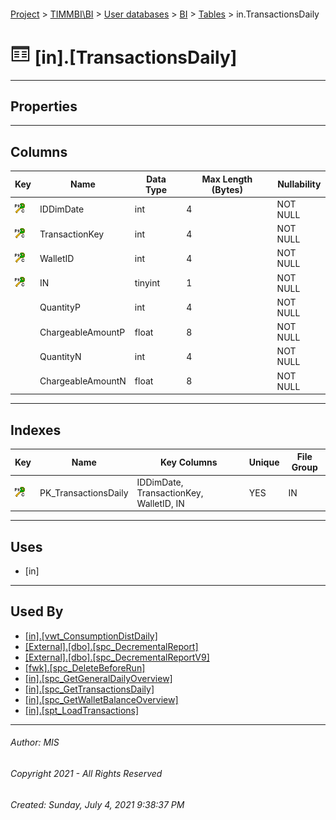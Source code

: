 #### 

[Project](../../../../index.md) > [TIMMBI\\BI](../../../index.md) > [User databases](../../index.md) > [BI](../index.md) > [Tables](Tables.md) > in.TransactionsDaily

# ![Tables](../../../../Images/Table32.png) [in].[TransactionsDaily]

---

## <a name="#properties"></a>Properties



---

## <a name="#columns"></a>Columns

| Key | Name | Data Type | Max Length (Bytes) | Nullability |
|---|---|---|---|---|
| [![Cluster Primary Key PK_TransactionsDaily: IDDimDate\TransactionKey\WalletID\IN](../../../../Images/pkcluster.png)](#indexes) | IDDimDate | int | 4 | NOT NULL |
| [![Cluster Primary Key PK_TransactionsDaily: IDDimDate\TransactionKey\WalletID\IN](../../../../Images/pkcluster.png)](#indexes) | TransactionKey | int | 4 | NOT NULL |
| [![Cluster Primary Key PK_TransactionsDaily: IDDimDate\TransactionKey\WalletID\IN](../../../../Images/pkcluster.png)](#indexes) | WalletID | int | 4 | NOT NULL |
| [![Cluster Primary Key PK_TransactionsDaily: IDDimDate\TransactionKey\WalletID\IN](../../../../Images/pkcluster.png)](#indexes) | IN | tinyint | 1 | NOT NULL |
|  | QuantityP | int | 4 | NOT NULL |
|  | ChargeableAmountP | float | 8 | NOT NULL |
|  | QuantityN | int | 4 | NOT NULL |
|  | ChargeableAmountN | float | 8 | NOT NULL |


---

## <a name="#indexes"></a>Indexes

| Key | Name | Key Columns | Unique | File Group |
|---|---|---|---|---|
| [![Cluster Primary Key PK_TransactionsDaily: IDDimDate\TransactionKey\WalletID\IN](../../../../Images/pkcluster.png)](#indexes) | PK_TransactionsDaily | IDDimDate, TransactionKey, WalletID, IN | YES | IN |


---

## <a name="#uses"></a>Uses

* [in]


---

## <a name="#usedby"></a>Used By

* [[in].[vwt_ConsumptionDistDaily]](../Views/vwt_ConsumptionDistDaily.md)
* [[External].[dbo].[spc_DecrementalReport]](../../External/Programmability/Stored_Procedures/spc_DecrementalReport.md)
* [[External].[dbo].[spc_DecrementalReportV9]](../../External/Programmability/Stored_Procedures/spc_DecrementalReportV9.md)
* [[fwk].[spc_DeleteBeforeRun]](../Programmability/Stored_Procedures/spc_DeleteBeforeRun.md)
* [[in].[spc_GetGeneralDailyOverview]](../Programmability/Stored_Procedures/spc_GetGeneralDailyOverview.md)
* [[in].[spc_GetTransactionsDaily]](../Programmability/Stored_Procedures/spc_GetTransactionsDaily.md)
* [[in].[spc_GetWalletBalanceOverview]](../Programmability/Stored_Procedures/spc_GetWalletBalanceOverview.md)
* [[in].[spt_LoadTransactions]](../Programmability/Stored_Procedures/spt_LoadTransactions.md)


---

###### Author:  MIS

###### Copyright 2021 - All Rights Reserved

###### Created: Sunday, July 4, 2021 9:38:37 PM

